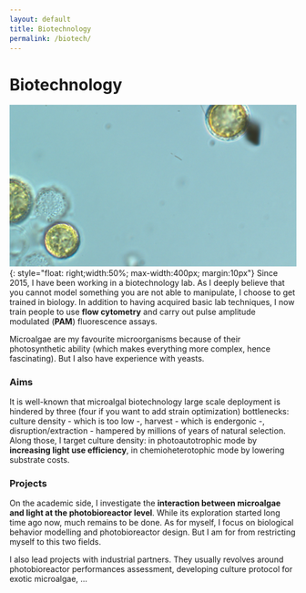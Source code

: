 ```yaml
---
layout: default
title: Biotechnology
permalink: /biotech/
---
```

# Biotechnology

![Thoracospheara Heimii](/assets/images/background2.jpg){: style="float: right;width:50%; max-width:400px; margin:10px"}
Since 2015, I have been working in a biotechnology lab. As I deeply believe that you cannot model something
you are not able to manipulate, I choose to get trained in biology. In addition to having acquired basic lab techniques, I 
now train people to use **flow cytometry** and carry out pulse amplitude modulated (**PAM**) fluorescence assays. 

Microalgae are my favourite microorganisms because of their photosynthetic ability (which makes everything more complex, hence fascinating).
But I also have experience with yeasts. 

### Aims

It is well-known that microalgal biotechnology large scale deployment is hindered by three 
(four if you want to add strain optimization) bottlenecks: culture density - which is too low -,
harvest - which is endergonic -, disruption/extraction - hampered by millions of years of 
natural selection. Along those, I target culture density: in photoautotrophic mode by **increasing light use efficiency**, in chemioheterotophic mode by lowering substrate costs. 

### Projects

On the academic side, I investigate the **interaction between microalgae and light at the photobioreactor level**. While its exploration started long time ago now, much remains
to be done. As for myself, I focus on biological behavior modelling and photobioreactor design. But I am for from restricting myself to this two fields.

I also lead projects with industrial partners. They usually revolves around photobioreactor performances assessment,
developing culture protocol for exotic microalgae, ...
